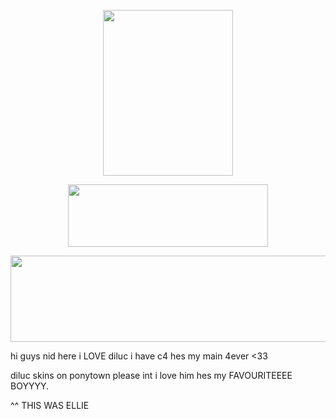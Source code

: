 <p align="center">
  <img width="208" height="265" src="https://files.catbox.moe/r46ivk.png">
</p>

<p align="center">
  <img width="320" height="100" src="https://spotify-github-profile.kittinanx.com/api/view?uid=mhx3obk47u7fomxlkrbs95dvq&cover_image=true&theme=novatorem&show_offline=false&background_color=555f53&interchange=false&bar_color=6bb36b&bar_color_cover=false)](https://github.com/kittinan/spotify-github-profile)">

<p align="center">
  <img width="750" height="138" src="https://files.catbox.moe/iok0mn.jpg">
</p>

hi guys nid here i LOVE diluc i have c4 hes my main 4ever <33 

diluc skins on ponytown please int i love him hes my FAVOURITEEEE BOYYYY.

^^
THIS WAS ELLIE
